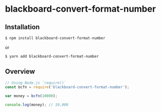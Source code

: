 # blackboard-convert-format-number

## Installation

```sh
$ npm install blackboard-convert-format-number
```

or

```sh
$ yarn add blackboard-convert-format-number
```

## Overview

```javascript
// Using Node.js `require()`
const bcfn = require('blackboard-convert-format-number');

var money = bcfn(10000);

console.log(money); // 10,000

```